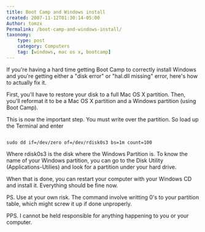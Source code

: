 ```yaml
---
title: Boot Camp and Windows install
created: 2007-11-12T01:30:14-05:00
Author: tomzx
Permalink: /boot-camp-and-windows-install/
taxonomy:
    type: post
    category: Computers
    tag: [windows, mac os x, bootcamp]
---
```


If you're having a hard time getting Boot Camp to correctly install Windows and you're getting either a "disk error" or "hal.dll missing" error, here's how to actually fix it.

First, you'll have to restore your disk to a full Mac OS X partition.
Then, you'll reformat it to be a Mac OS X partition and a Windows partition (using Boot Camp).

This is now the important step. You must write over the partition. So load up the Terminal and enter

<pre><code class="language-bash line-numbers">
sudo dd if=/dev/zero of=/dev/rdisk0s3 bs=1m count=100
</code></pre>

Where rdisk0s3 is the disk where the Windows Partition is. To know the name of your Windows partition, you can go to the Disk Utility (Applications-Utilies) and look for a partition under your hard drive.

When that is done, you can restart your computer with your Windows CD and install it. Everything should be fine now.

PS. Use at your own risk. The command involve writting 0's to your partition table, which might screw it up if done unproperly.

PPS. I cannot be held responsible for anything happening to you or your computer.
